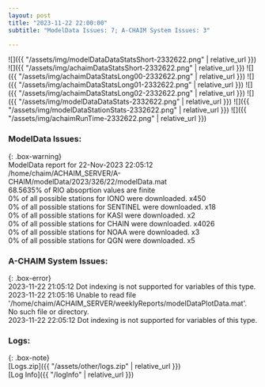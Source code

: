 ```yaml
---
layout: post
title: "2023-11-22 22:00:00"
subtitle: "ModelData Issues: 7; A-CHAIM System Issues: 3"

---
```


![]({{ "/assets/img/modelDataDataStatsShort-2332622.png" | relative_url }})
![]({{ "/assets/img/achaimDataStatsShort-2332622.png" | relative_url }})
![]({{ "/assets/img/achaimDataStatsLong00-2332622.png" | relative_url }})
![]({{ "/assets/img/achaimDataStatsLong01-2332622.png" | relative_url }})
![]({{ "/assets/img/achaimDataStatsLong02-2332622.png" | relative_url }})
![]({{ "/assets/img/modelDataDataStats-2332622.png" | relative_url }})
![]({{ "/assets/img/modelDataStationStats-2332622.png" | relative_url }})
![]({{ "/assets/img/achaimRunTime-2332622.png" | relative_url }})


### ModelData Issues:  
  
{: .box-warning}  
 ModelData report for 22-Nov-2023 22:05:12   
 /home/chaim/ACHAIM_SERVER/A-CHAIM/modelData/2023/326/22/modelData.mat   
 68.5635% of RIO absoprtion values are finite   
 0% of all possible stations for IONO were downloaded. x450   
 0% of all possible stations for SENTINEL were downloaded. x18   
 0% of all possible stations for KASI were downloaded. x2   
 0% of all possible stations for CHAIN were downloaded. x4026   
 0% of all possible stations for NOAA were downloaded. x3   
 0% of all possible stations for QGN were downloaded. x5   
  
### A-CHAIM System Issues:  
  
{: .box-error}  
2023-11-22 21:05:12 Dot indexing is not supported for variables of this type.  
2023-11-22 21:05:16 Unable to read file '/home/chaim/ACHAIM_SERVER/weeklyReports/modelDataPlotData.mat'. No such file or directory.  
2023-11-22 22:05:12 Dot indexing is not supported for variables of this type.  

### Logs:  
  
{: .box-note}  
[Logs.zip]({{ "/assets/other/logs.zip" | relative_url }})  
[Log Info]({{ "/logInfo" | relative_url }})  
